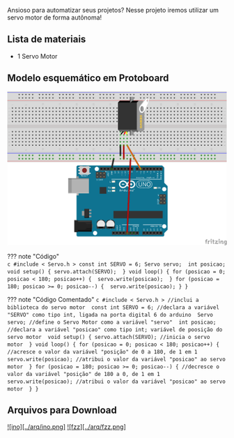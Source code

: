 Ansioso para automatizar seus projetos? Nesse projeto iremos utilizar um servo motor de forma autônoma!

## Lista de materiais

 - 1 Servo Motor

## Modelo esquemático em Protoboard

![Modelo esquemático][proj12png]


??? note "Código"  
    ```c
	#include < Servo.h >
	  const int SERVO = 6;
	Servo servo; 
	int posicao; 
	void setup() {
	  servo.attach(SERVO); 
	}
	void loop() {
	  for (posicao = 0; posicao < 180; posicao++) { 
	    servo.write(posicao); 
	  }
	  for (posicao = 180; posicao >= 0; posicao--) { 
	    servo.write(posicao);
	  }
    }
    ```

??? note "Código Comentado"
    ```c
	#include < Servo.h > //inclui a biblioteca do servo motor 
	  const int SERVO = 6; //declara a variável "SERVO" como tipo int, ligada na porta digital 6 do arduino 
	Servo servo; //define o Servo Motor como a variável "servo" 
	int posicao; //declara a variável "posicao" como tipo int; variável de poosição do servo motor 
	void setup() {
	  servo.attach(SERVO); //inicia o servo motor 
	}
	void loop() {
	  for (posicao = 0; posicao < 180; posicao++) { //acresce o valor da variável "posição" de 0 a 180, de 1 em 1 
	    servo.write(posicao); //atribui o valor da variável "posicao" ao servo motor 
	  }
	  for (posicao = 180; posicao >= 0; posicao--) { //decresce o valor da variável "posição" de 180 a 0, de 1 em 1 
	    servo.write(posicao); //atribui o valor da variável "posicao" ao servo motor 
	  }
	}
    ```


## Arquivos para Download

[![ino][../arq/ino.png]][proj12ino]          [![fzz][../arq/fzz.png]][proj12fzz]




[proj12png]: ../arq/proj12.png
[proj12ino]: ../arq/proj12.ino
[proj12fzz]: ../arq/proj12.fzz